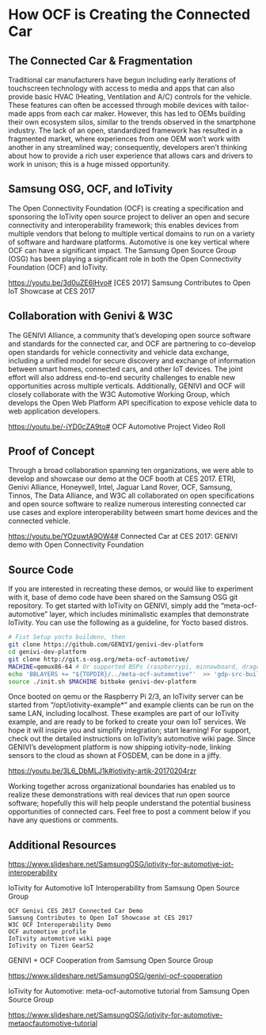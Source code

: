 # How OCF is Creating the Connected Car #

## The Connected Car & Fragmentation ##

Traditional car manufacturers have begun including early iterations of touchscreen technology with access to media and apps that can also provide basic HVAC (Heating, Ventilation and A/C) controls for the vehicle. These features can often be accessed through mobile devices with tailor-made apps from each car maker. However, this has led to OEMs building their own ecosystem silos, similar to the trends observed in the smartphone industry. The lack of an open, standardized framework has resulted in a fragmented market, where experiences from one OEM won’t work with another in any streamlined way; consequently, developers aren’t thinking about how to provide a rich user experience that allows cars and drivers to work in unison; this is a huge missed opportunity.


## Samsung OSG, OCF, and IoTivity ##

The Open Connectivity Foundation (OCF) is creating a specification and sponsoring the IoTivity open source project to deliver an open and secure connectivity and interoperability framework; this enables devices from multiple vendors that belong to multiple vertical domains to run on a variety of software and hardware platforms. Automotive is one key vertical where OCF can have a significant impact. The Samsung Open Source Group (OSG) has been playing a significant role in both the Open Connectivity Foundation (OCF) and IoTivity.

https://youtu.be/3d0uZE6lHvo# [CES 2017] Samsung Contributes to Open IoT Showcase at CES 2017


## Collaboration with Genivi & W3C ## 

The GENIVI Alliance, a community that’s developing open source software and standards for the connected car, and OCF are partnering to co-develop open standards for vehicle connectivity and vehicle data exchange, including a unified model for secure discovery and exchange of information between smart homes, connected cars, and other IoT devices. The joint effort will also address end-to-end security challenges to enable new opportunities across multiple verticals. Additionally, GENIVI and OCF will  closely collaborate with the W3C Automotive Working Group, which develops the Open Web Platform API specification to expose vehicle data to web application developers.

https://youtu.be/-iYD0cZA9to# OCF Automotive Project Video Roll

## Proof of Concept ##

Through a broad collaboration spanning ten organizations, we were able to develop and showcase our demo at the OCF booth at CES 2017.  ETRI, Genivi Alliance, Honeywell, Intel, Jaguar Land Rover, OCF, Samsung, Tinnos, The Data Alliance, and W3C all collaborated on open specifications and open source software to realize numerous interesting connected car use cases and explore interoperability between smart home devices and the connected vehicle.


https://youtu.be/YOzuwtA9OW4# Connected Car at CES 2017: GENIVI demo with Open Connectivity Foundation


## Source Code ##

If you are interested in recreating these demos, or would like to experiment with it, base of demo code have been shared on the Samsung OSG git repository. To get started with IoTivity on GENIVI, simply add the “meta-ocf-automotive” layer, which includes minimalistic examples that demonstrate IoTivity. You can use the following as a guideline, for Yocto based distros.

```sh
# Fist Setup yocto buildenv, then
git clone https://github.com/GENIVI/genivi-dev-platform 
cd genivi-dev-platform 
git clone http://git.s-osg.org/meta-ocf-automotive/ 
MACHINE=qemux86-64 # Or supported BSPs (raspberrypi, minnowboard, dragonboard...)
echo 'BBLAYERS += "${TOPDIR}/../meta-ocf-automotive"'  >> 'gdp-src-build/conf/templates/bblayers.inc' 
source ./init.sh $MACHINE bitbake genivi-dev-platform
```

Once booted on qemu or the Raspberry Pi 2/3, an IoTivity server can be started from “/opt/iotivity-example*” and example clients can be run on the same LAN, including localhost. These examples are part of our IoTivity example, and are ready to be forked to create your own IoT services. We hope it will inspire you and simplify integration; start learning! For support, check out the detailed instructions on IoTivity’s automotive wiki page. Since GENIVI’s development platform is now shipping iotivity-node, linking sensors to the cloud as shown at FOSDEM, can be done in a jiffy.


https://youtu.be/3L6_DbMLJ1k#iotivity-artik-20170204rzr

Working together across organizational boundaries has enabled us to realize these demonstrations with real devices that run open source software; hopefully this will help people understand the potential business opportunities of connected cars. Feel free to post a comment below if you have any questions or comments.


## Additional Resources ##

https://www.slideshare.net/SamsungOSG/iotivity-for-automotive-iot-interoperability

IoTivity for Automotive IoT Interoperability from Samsung Open Source Group

    OCF Genivi CES 2017 Connected Car Demo
    Samsung Contributes to Open IoT Showcase at CES 2017
    W3C OCF Interoperability Demo
    OCF automotive profile
    IoTivity automotive wiki page
    IoTivity on Tizen GearS2

GENIVI + OCF Cooperation from Samsung Open Source Group

https://www.slideshare.net/SamsungOSG/genivi-ocf-cooperation


IoTivity for Automotive: meta-ocf-automotive tutorial from Samsung Open Source Group 

https://www.slideshare.net/SamsungOSG/iotivity-for-automotive-metaocfautomotive-tutorial

